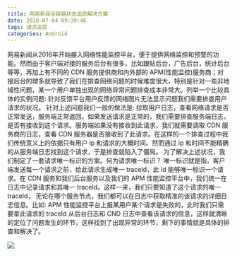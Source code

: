 ```yaml
---
title: 网易新闻全链路状态追踪解决方案
date: 2018-07-04 09:39:46
tags: 请求追踪
categories: Android
---
```

网易新闻从2016年开始接入网络性能监控平台，便于提供网络监控和预警的功能。然而由于客户端对接的服务后台有很多，比如跟帖后台，广告后台，统计后台等等，再加上有不同的 CDN 服务提供商和内外部的 APM(性能监控)服务商；对接后台的增多就导致了我们在排查网络问题的时候难度很大，特别是针对一些非地域性问题，某一个用户单独出现的网络异常问题排查成本非常大。列举一个比较具体的实例问题: 针对反馈平台用户反馈的网络图片无法显示问题我们需要排查用户请求的状况。
针对上述问题我们一般的做法是: 拉取用户日志，查看网络请求是否正常发送，服务端正常返回。如果发送请求是正常的，我们需要排查服务端日志，是否有接收到这个请求。服务端如果没有接收到此请求，我们就需要调取 CDN 服务商的日志，查看 CDN 服务器是否接收到了此请求。在这样的一个排查过程中我们传统意义上的依据只有用户 ip 和请求的大概时间。然而通过 ip 和时间不能精确的从服务端日志找到这个请求，于是排查就陷入了僵局。
为了解决上述状况，我们制定了一套请求唯一标识的方案。何为请求唯一标识？ 唯一标识就是指，客户端发送每一个请求之前，给此请求生成唯一 traceId，此 id 能够唯一标识一个请求。在 CDN 服务和我们后台服务以及我们的 APM 性能监控平台中，我们统一在日志中记录请求和其唯一 traceId。这样一来，我们只要知道了这个请求的唯一 traceId， 无论在哪个服务节点，我们都可以在日志中获取精准的该请求的详细日志信息。比如: APM 性能监控平台上报某用户某个请求是失败的，此时我们只需要拿此请求的 traceId 从后台日志和 CND 日志中查看该请求的信息，这样就清晰的定位了问题发生的环节，这样找到了出现异常的环节，剩下的事情就是具体的排查和解决了。


![](/.title/2018-07-04-10-27-53.jpg)
